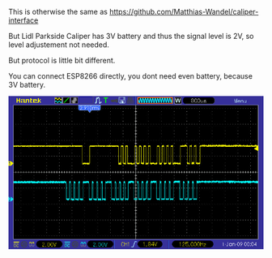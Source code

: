 This is otherwise the same as https://github.com/Matthias-Wandel/caliper-interface

But Lidl Parkside Caliper has 3V battery and thus the signal level is 2V, so
level adjustement not needed.

But protocol is little bit different.

You can connect ESP8266 directly, you dont need even battery, because 3V battery.

<img src=pic_37_2.jpg>
